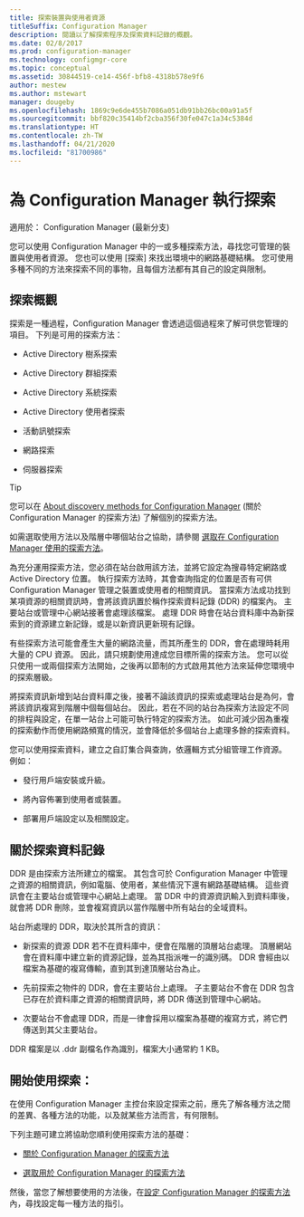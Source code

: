```yaml
---
title: 探索裝置與使用者資源
titleSuffix: Configuration Manager
description: 閱讀以了解探索程序及探索資料記錄的概觀。
ms.date: 02/8/2017
ms.prod: configuration-manager
ms.technology: configmgr-core
ms.topic: conceptual
ms.assetid: 30844519-ce14-456f-bfb8-4318b578e9f6
author: mestew
ms.author: mstewart
manager: dougeby
ms.openlocfilehash: 1869c9e6de455b7086a051db91bb26bc00a91a5f
ms.sourcegitcommit: bbf820c35414bf2cba356f30fe047c1a34c5384d
ms.translationtype: HT
ms.contentlocale: zh-TW
ms.lasthandoff: 04/21/2020
ms.locfileid: "81700986"
---
```

# <a name="run-discovery-for-configuration-manager"></a>為 Configuration Manager 執行探索

適用於：  Configuration Manager (最新分支)

您可以使用 Configuration Manager 中的一或多種探索方法，尋找您可管理的裝置與使用者資源。 您也可以使用 [探索] 來找出環境中的網路基礎結構。 您可使用多種不同的方法來探索不同的事物，且每個方法都有其自己的設定與限制。  

## <a name="overview-of-discovery"></a>探索概觀  
 探索是一種過程，Configuration Manager 會透過這個過程來了解可供您管理的項目。 下列是可用的探索方法：  

-   Active Directory 樹系探索  

-   Active Directory 群組探索  

-   Active Directory 系統探索  

-   Active Directory 使用者探索  

-   活動訊號探索  

-   網路探索  

-   伺服器探索  

> [!TIP]  
>  您可以在 [About discovery methods for Configuration Manager](../../../../core/servers/deploy/configure/about-discovery-methods.md) (關於 Configuration Manager 的探索方法) 了解個別的探索方法。  
>   
>  如需選取使用方法以及階層中哪個站台之協助，請參閱 [選取在 Configuration Manager 使用的探索方法](../../../../core/servers/deploy/configure/select-discovery-methods-to-use.md)。  

 為充分運用探索方法，您必須在站台啟用該方法，並將它設定為搜尋特定網路或 Active Directory 位置。 執行探索方法時，其會查詢指定的位置是否有可供 Configuration Manager 管理之裝置或使用者的相關資訊。 當探索方法成功找到某項資源的相關資訊時，會將該資訊置於稱作探索資料記錄 (DDR) 的檔案內。 主要站台或管理中心網站接著會處理該檔案。 處理 DDR 時會在站台資料庫中為新探索到的資源建立新記錄，或是以新資訊更新現有記錄。  

 有些探索方法可能會產生大量的網路流量，而其所產生的 DDR，會在處理時耗用大量的 CPU 資源。 因此，請只規劃使用達成您目標所需的探索方法。 您可以從只使用一或兩個探索方法開始，之後再以節制的方式啟用其他方法來延伸您環境中的探索層級。  

 將探索資訊新增到站台資料庫之後，接著不論該資訊的探索或處理站台是為何，會將該資訊複寫到階層中個每個站台。 因此，若在不同的站台為探索方法設定不同的排程與設定，在單一站台上可能可執行特定的探索方法。 如此可減少因為重複的探索動作而使用網路頻寬的情況，並會降低於多個站台上處理多餘的探索資料。  

 您可以使用探索資料，建立之自訂集合與查詢，依邏輯方式分組管理工作資源。 例如：  

-   發行用戶端安裝或升級。  

-   將內容佈署到使用者或裝置。  

-   部署用戶端設定以及相關設定。

##  <a name="about-discovery-data-records"></a><a name="BKMK_DDRs"></a> 關於探索資料記錄  
 DDR 是由探索方法所建立的檔案。 其包含可於 Configuration Manager 中管理之資源的相關資訊，例如電腦、使用者，某些情況下還有網路基礎結構。 這些資訊會在主要站台或管理中心網站上處理。 當 DDR 中的資源資訊輸入到資料庫後，就會將 DDR 刪除，並會複寫資訊以當作階層中所有站台的全域資料。  

 站台所處理的 DDR，取決於其所含的資訊：  

-   新探索的資源 DDR 若不在資料庫中，便會在階層的頂層站台處理。 頂層網站會在資料庫中建立新的資源記錄，並為其指派唯一的識別碼。 DDR 會經由以檔案為基礎的複寫傳輸，直到其到達頂層站台為止。  

-   先前探索之物件的 DDR，會在主要站台上處理。 子主要站台不會在 DDR 包含已存在於資料庫之資源的相關資訊時，將 DDR 傳送到管理中心網站。  

-   次要站台不會處理 DDR，而是一律會採用以檔案為基礎的複寫方式，將它們傳送到其父主要站台。  

DDR 檔案是以 .ddr 副檔名作為識別，檔案大小通常約 1 KB。  

## <a name="get-started-with-discovery"></a>開始使用探索：  
 在使用 Configuration Manager 主控台來設定探索之前，應先了解各種方法之間的差異、各種方法的功能，以及就某些方法而言，有何限制。  

下列主題可建立將協助您順利使用探索方法的基礎：  

-   [關於 Configuration Manager 的探索方法](../../../../core/servers/deploy/configure/about-discovery-methods.md)  

-   [選取用於 Configuration Manager 的探索方法](../../../../core/servers/deploy/configure/select-discovery-methods-to-use.md)  

然後，當您了解想要使用的方法後，在[設定 Configuration Manager 的探索方法](../../../../core/servers/deploy/configure/configure-discovery-methods.md)內，尋找設定每一種方法的指引。  
